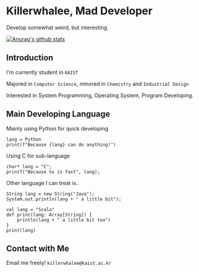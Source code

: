 # Killerwhalee, Mad Developer 
Develop somewhat weird, but interesting.

[![Anurag's github stats](https://github-readme-stats.vercel.app/api?username=KillerWhalee)](https://github.com/KillerWhalee/KillerWhalee)

## Introduction
I'm currently student in `KAIST`

Majored in `Computer Science`, minored in `Chemistry` and `Industrial Design`

Interested in System Programming, Operating System, Program Developing.


## Main Developing Language
Mainly using Python for quick developing
~~~
lang = Python
print(f"Because {lang} can do anything!")
~~~
Using C for sub-language
~~~
char* lang = "C";
printf("Because %s is fast", lang);
~~~
Other language I can treat is..
~~~
String lang = new String("Java");
System.out.println(lang + " a little bit");
~~~
~~~
val lang = "Scala"
def print(lang: Array[String]) {
    println(lang + " a little bit too")
}
print(lang)
~~~

## Contact with Me
Email me freely! `killerwhalee@kaist.ac.kr`

<!---
KillerWhalee/KillerWhalee is a ✨ special ✨ repository because its `README.md` (this file) appears on your GitHub profile.
You can click the Preview link to take a look at your changes!
--->
